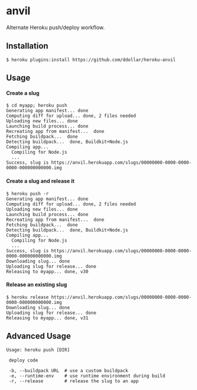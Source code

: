 # anvil

Alternate Heroku push/deploy workflow.

## Installation

    $ heroku plugins:install https://github.com/ddollar/heroku-anvil

## Usage

#### Create a slug

	$ cd myapp; heroku push
	Generating app manifest... done
	Computing diff for upload... done, 2 files needed
	Uploading new files... done
	Launching build process... done
	Recreating app from manifest...  done
	Fetching buildpack...  done
	Detecting buildpack...  done, Buildkit+Node.js
	Compiling app...
	  Compiling for Node.js
	  ...
	Success, slug is https://anvil.herokuapp.com/slugs/00000000-0000-0000-0000-000000000000.img

#### Create a slug and release it

	$ heroku push -r
	Generating app manifest... done
	Computing diff for upload... done, 2 files needed
	Uploading new files... done
	Launching build process... done
	Recreating app from manifest...  done
	Fetching buildpack...  done
	Detecting buildpack...  done, Buildkit+Node.js
	Compiling app...
	  Compiling for Node.js
	  ...
	Success, slug is https://anvil.herokuapp.com/slugs/00000000-0000-0000-0000-000000000000.img
	Downloading slug... done
	Uploading slug for release... done
	Releasing to myapp... done, v30

#### Release an existing slug

	$ heroku release https://anvil.herokuapp.com/slugs/00000000-0000-0000-0000-000000000000.img
	Downloading slug... done
	Uploading slug for release... done
	Releasing to myapp... done, v31

## Advanced Usage

	Usage: heroku push [DIR]

	 deploy code

	 -b, --buildpack URL  # use a custom buildpack
	 -e, --runtime-env    # use runtime environment during build
	 -r, --release        # release the slug to an app
